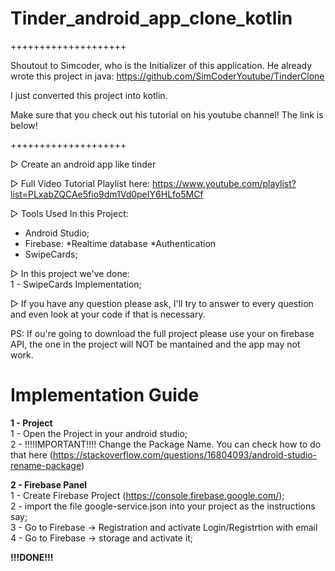 # Tinder_android_app_clone_kotlin

++++++++++++++++++++

Shoutout to Simcoder, who is the Initializer of this application. He already wrote this project in java: https://github.com/SimCoderYoutube/TinderClone

I just converted this project into kotlin.

Make sure that you check out his tutorial on his youtube channel! The link is below!

++++++++++++++++++++

▷ Create an android app like tinder

▷ Full Video Tutorial Playlist here: https://www.youtube.com/playlist?list=PLxabZQCAe5fio9dm1Vd0peIY6HLfo5MCf

▷ Tools Used In this Project:
- Android Studio;
- Firebase:
    *Realtime database
    *Authentication
 - SwipeCards;

▷ In this project we've done:<br />
1 - SwipeCards Implementation;<br />

▷ If you have any question please ask, I'll try to answer to every question and even look at your code if that is necessary.


PS: If ou're going to download the full project please use your on firebase API, the one in the project will NOT be mantained and the app may not work.


# Implementation Guide

**1 - Project**<br />
1 - Open the Project in your android studio;<br />
2 - !!!!IMPORTANT!!!! Change the Package Name. You can check how to do that here (https://stackoverflow.com/questions/16804093/android-studio-rename-package)<br />


**2 - Firebase Panel**<br />
1 - Create Firebase Project (https://console.firebase.google.com/);<br />
2 - import the file google-service.json into your project as the instructions say;<br />
3 - Go to Firebase -> Registration and activate Login/Registrtion with email<br />
4 - Go to Firebase -> storage and activate it;<br />


**!!!DONE!!!**
